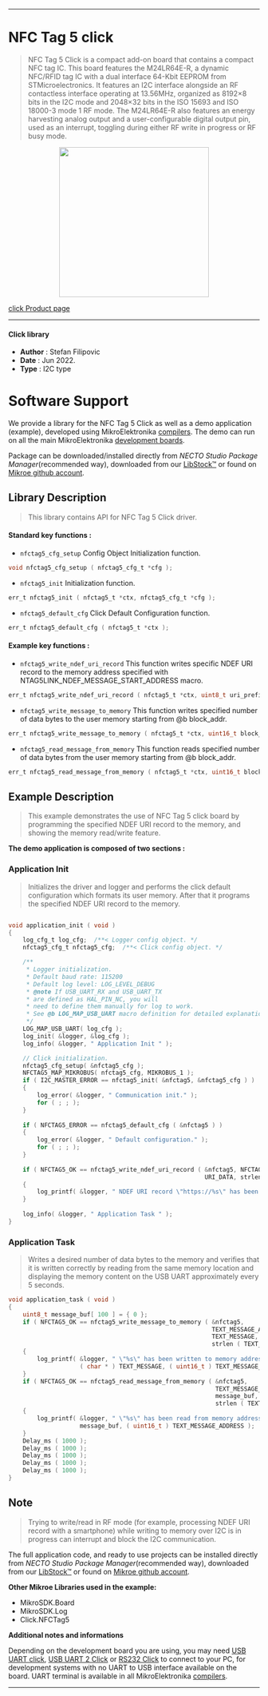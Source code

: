 
---
# NFC Tag 5 click

> NFC Tag 5 Click is a compact add-on board that contains a compact NFC tag IC. This board features the M24LR64E-R, a dynamic NFC/RFID tag IC with a dual interface 64-Kbit EEPROM from STMicroelectronics. It features an I2C interface alongside an RF contactless interface operating at 13.56MHz, organized as 8192×8 bits in the I2C mode and 2048×32 bits in the ISO 15693 and ISO 18000-3 mode 1 RF mode. The M24LR64E-R also features an energy harvesting analog output and a user-configurable digital output pin, used as an interrupt, toggling during either RF write in progress or RF busy mode.

<p align="center">
  <img src="https://download.mikroe.com/images/click_for_ide/nfctag5_click.png" height=300px>
</p>

[click Product page](https://www.mikroe.com/nfc-tag-5-click)

---


#### Click library

- **Author**        : Stefan Filipovic
- **Date**          : Jun 2022.
- **Type**          : I2C type


# Software Support

We provide a library for the NFC Tag 5 Click
as well as a demo application (example), developed using MikroElektronika
[compilers](https://www.mikroe.com/necto-studio).
The demo can run on all the main MikroElektronika [development boards](https://www.mikroe.com/development-boards).

Package can be downloaded/installed directly from *NECTO Studio Package Manager*(recommended way), downloaded from our [LibStock&trade;](https://libstock.mikroe.com) or found on [Mikroe github account](https://github.com/MikroElektronika/mikrosdk_click_v2/tree/master/clicks).

## Library Description

> This library contains API for NFC Tag 5 Click driver.

#### Standard key functions :

- `nfctag5_cfg_setup` Config Object Initialization function.
```c
void nfctag5_cfg_setup ( nfctag5_cfg_t *cfg );
```

- `nfctag5_init` Initialization function.
```c
err_t nfctag5_init ( nfctag5_t *ctx, nfctag5_cfg_t *cfg );
```

- `nfctag5_default_cfg` Click Default Configuration function.
```c
err_t nfctag5_default_cfg ( nfctag5_t *ctx );
```

#### Example key functions :

- `nfctag5_write_ndef_uri_record` This function writes specific NDEF URI record to the memory address specified with NTAG5LINK_NDEF_MESSAGE_START_ADDRESS macro.
```c
err_t nfctag5_write_ndef_uri_record ( nfctag5_t *ctx, uint8_t uri_prefix, uint8_t *uri_data, uint8_t data_len );
```

- `nfctag5_write_message_to_memory` This function writes specified number of data bytes to the user memory starting from @b block_addr.
```c
err_t nfctag5_write_message_to_memory ( nfctag5_t *ctx, uint16_t block_addr, uint8_t *message, uint16_t message_len );
```

- `nfctag5_read_message_from_memory` This function reads specified number of data bytes from the user memory starting from @b block_addr.
```c
err_t nfctag5_read_message_from_memory ( nfctag5_t *ctx, uint16_t block_addr, uint8_t *message, uint16_t message_len );
```

## Example Description

> This example demonstrates the use of NFC Tag 5 click board by programming the specified NDEF URI record to the memory, and showing the memory read/write feature.

**The demo application is composed of two sections :**

### Application Init

> Initializes the driver and logger and performs the click default configuration which formats its user memory. After that it programs the specified NDEF URI record to the memory.

```c

void application_init ( void )
{
    log_cfg_t log_cfg;  /**< Logger config object. */
    nfctag5_cfg_t nfctag5_cfg;  /**< Click config object. */

    /** 
     * Logger initialization.
     * Default baud rate: 115200
     * Default log level: LOG_LEVEL_DEBUG
     * @note If USB_UART_RX and USB_UART_TX 
     * are defined as HAL_PIN_NC, you will 
     * need to define them manually for log to work. 
     * See @b LOG_MAP_USB_UART macro definition for detailed explanation.
     */
    LOG_MAP_USB_UART( log_cfg );
    log_init( &logger, &log_cfg );
    log_info( &logger, " Application Init " );

    // Click initialization.
    nfctag5_cfg_setup( &nfctag5_cfg );
    NFCTAG5_MAP_MIKROBUS( nfctag5_cfg, MIKROBUS_1 );
    if ( I2C_MASTER_ERROR == nfctag5_init( &nfctag5, &nfctag5_cfg ) ) 
    {
        log_error( &logger, " Communication init." );
        for ( ; ; );
    }
    
    if ( NFCTAG5_ERROR == nfctag5_default_cfg ( &nfctag5 ) )
    {
        log_error( &logger, " Default configuration." );
        for ( ; ; );
    }
    
    if ( NFCTAG5_OK == nfctag5_write_ndef_uri_record ( &nfctag5, NFCTAG5_URI_PREFIX_4, 
                                                       URI_DATA, strlen ( URI_DATA ) ) )
    {
        log_printf( &logger, " NDEF URI record \"https://%s\" has been written\r\n", ( char * ) URI_DATA );
    }
    
    log_info( &logger, " Application Task " );
}

```

### Application Task

> Writes a desired number of data bytes to the memory and verifies that it is written correctly by reading from the same memory location and displaying the memory content
on the USB UART approximately every 5 seconds.

```c
void application_task ( void )
{
    uint8_t message_buf[ 100 ] = { 0 };
    if ( NFCTAG5_OK == nfctag5_write_message_to_memory ( &nfctag5, 
                                                         TEXT_MESSAGE_ADDRESS, 
                                                         TEXT_MESSAGE, 
                                                         strlen ( TEXT_MESSAGE ) ) )
    {
        log_printf( &logger, " \"%s\" has been written to memory address 0x%.4X \r\n", 
                    ( char * ) TEXT_MESSAGE, ( uint16_t ) TEXT_MESSAGE_ADDRESS );
    }
    if ( NFCTAG5_OK == nfctag5_read_message_from_memory ( &nfctag5,
                                                          TEXT_MESSAGE_ADDRESS, 
                                                          message_buf, 
                                                          strlen ( TEXT_MESSAGE ) ) )
    {
        log_printf( &logger, " \"%s\" has been read from memory address 0x%.4X \r\n\n", 
                    message_buf, ( uint16_t ) TEXT_MESSAGE_ADDRESS );
    }
    Delay_ms ( 1000 );
    Delay_ms ( 1000 );
    Delay_ms ( 1000 );
    Delay_ms ( 1000 );
    Delay_ms ( 1000 );
}
```

## Note

> Trying to write/read in RF mode (for example, processing NDEF URI record with a smartphone) while writing to memory over I2C is in progress can interrupt and block the I2C communication. 

The full application code, and ready to use projects can be installed directly from *NECTO Studio Package Manager*(recommended way), downloaded from our [LibStock&trade;](https://libstock.mikroe.com) or found on [Mikroe github account](https://github.com/MikroElektronika/mikrosdk_click_v2/tree/master/clicks).

**Other Mikroe Libraries used in the example:**

- MikroSDK.Board
- MikroSDK.Log
- Click.NFCTag5

**Additional notes and informations**

Depending on the development board you are using, you may need
[USB UART click](https://www.mikroe.com/usb-uart-click),
[USB UART 2 Click](https://www.mikroe.com/usb-uart-2-click) or
[RS232 Click](https://www.mikroe.com/rs232-click) to connect to your PC, for
development systems with no UART to USB interface available on the board. UART
terminal is available in all MikroElektronika
[compilers](https://shop.mikroe.com/compilers).

---
